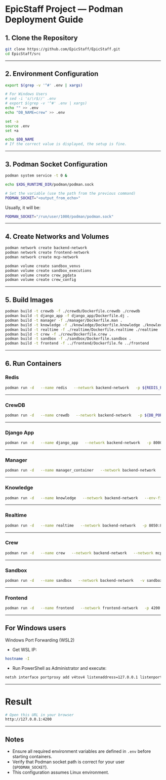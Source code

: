 # EpicStaff Project — Podman Deployment Guide

## 1. Clone the Repository

```bash
git clone https://github.com/EpicStaff/EpicStaff.git
cd EpicStaff/src
```

---

## 2. Environment Configuration

```bash
export $(grep -v '^#' .env | xargs)

# For Windows Users
# sed -i 's/\r$//' .env
# export $(grep -v '^#' .env | xargs)
echo "" >> .env
echo "DB_NAME=crew" >> .env

set -a
source .env
set +a

echo $DB_NAME
# If the correct value is displayed, the setup is fine.
```
---
## 3. Podman Socket Configuration

```bash
podman system service -t 0 &

echo $XDG_RUNTIME_DIR/podman/podman.sock

# Set the variable (use the path from the previous command)
PODMAN_SOCKET="<output_from_echo>" 
```
Usually, it will be:
```bash
PODMAN_SOCKET="/run/user/1000/podman/podman.sock"
```
---

## 4. Create Networks and Volumes

```bash
podman network create backend-network
podman network create frontend-network
podman network create mcp-network

podman volume create sandbox_venvs
podman volume create sandbox_executions
podman volume create crew_pgdata
podman volume create crew_config
```

---

## 5. Build Images

```bash
podman build -t crewdb -f ./crewdb/Dockerfile.crewdb ./crewdb
podman build -t django_app -f django_app/Dockerfile.dj .
podman build -t manager -f ./manager/Dockerfile.man .
podman build -t knowledge -f ./knowledge/Dockerfile.knowledge ./knowledge
podman build -t realtime -f ./realtime/Dockerfile.realtime ./realtime
podman build -t crew -f ./crew/Dockerfile.crew .
podman build -t sandbox -f ./sandbox/Dockerfile.sandbox .
podman build -t frontend -f ../frontend/Dockerfile.fe ../frontend
```

---

## 6. Run Containers

### Redis

```bash
podman run -d   --name redis   --network backend-network   -p ${REDIS_PORT}:${REDIS_PORT}   --health-cmd="redis-cli ping"   --health-interval=5s   --health-timeout=2s   --health-retries=5   --health-start-period=5s   docker.io/library/redis:latest
```

---

### CrewDB

```bash
podman run -d   --name crewdb   --network backend-network   -p ${DB_PORT}:${DB_PORT}   -v crew_pgdata:${PGDATA}   -e POSTGRES_DB=${POSTGRES_DB}   -e POSTGRES_PASSWORD=${POSTGRES_PASSWORD}   -e PGDATA=${PGDATA}   -e DB_MANAGER_USER=${DB_MANAGER_USER}   -e DB_MANAGER_PASSWORD=${DB_MANAGER_PASSWORD}   -e DB_KNOWLEDGE_USER=${DB_KNOWLEDGE_USER}   -e DB_KNOWLEDGE_PASSWORD=${DB_KNOWLEDGE_PASSWORD}   -e DB_REALTIME_USER=${DB_REALTIME_USER}   -e DB_REALTIME_PASSWORD=${DB_REALTIME_PASSWORD}   -e DB_CREW_USER=${DB_CREW_USER}   -e DB_CREW_PASSWORD=${DB_CREW_PASSWORD}   --health-cmd="bash -c 'pg_isready -U postgres || exit 1 && /usr/local/bin/custom-docker-entrypoint.sh healthcheck-users'"   --health-interval=15s   --health-timeout=10s   --health-retries=10   --health-start-period=15s   crewdb
```

---

### Django App

```bash
podman run -d   --name django_app   --network backend-network   -p 8000:8000   --env-file .env   -e DEBUG=${DEBUG:-True}   -v crew_config:/home/user/root/app/env_config   django_app ./entrypoint.sh
```

---

### Manager

```bash
podman run -d   --name manager_container   --network backend-network   --env-file .env   -p 8001:8000   -t   -i   -v /var/run/podman/podman.sock:/var/run/docker.sock   manager
```

---

### Knowledge

```bash
podman run -d   --name knowledge   --network backend-network   --env-file .env   -t   -i   knowledge
```

---

### Realtime

```bash
podman run -d   --name realtime   --network backend-network   -p 8050:8050   --env-file .env   realtime
```

---

### Crew

```bash
podman run -d   --name crew   --network backend-network   --network mcp-network   -p 8002:8000   -v crew_config:/home/user/root/app/env_config/   --add-host host.docker.internal:host-gateway   --env-file .env   -t   -i   -v /run/user/1000/podman/podman.sock:/var/run/docker.sock   crew
```

---

### Sandbox

```bash
podman run -d   --name sandbox   --network backend-network   -v sandbox_venvs:${BASE_VENV_PATH}   -v sandbox_executions:${OUTPUT_PATH}   -v ${CREW_SAVEFILES_PATH}:${CONTAINER_SAVEFILES_PATH}   --env-file .env   -t   -i   sandbox
```

---

### Frontend

```bash
podman run -d   --name frontend   --network frontend-network   -p 4200:80   -v ../frontend-config/frontend-config.json:/usr/share/nginx/html/config.json:ro   frontend
```
---

## For Windows users
Windows Port Forwarding (WSL2)

- Get WSL IP:
```bash
hostname -I
```
- Run PowerShell as Administrator and execute:
```bash
netsh interface portproxy add v4tov4 listenaddress=127.0.0.1 listenport=8000 connectaddress=<WSL_IP>
```
---

# Result 
```bash
# Open this URL in your browser
http://127.0.0.1:4200
```
---

## Notes

- Ensure all required environment variables are defined in `.env` before starting containers.
- Verify that Podman socket path is correct for your user (`$PODMAN_SOCKET`).
- This configuration assumes Linux environment.
